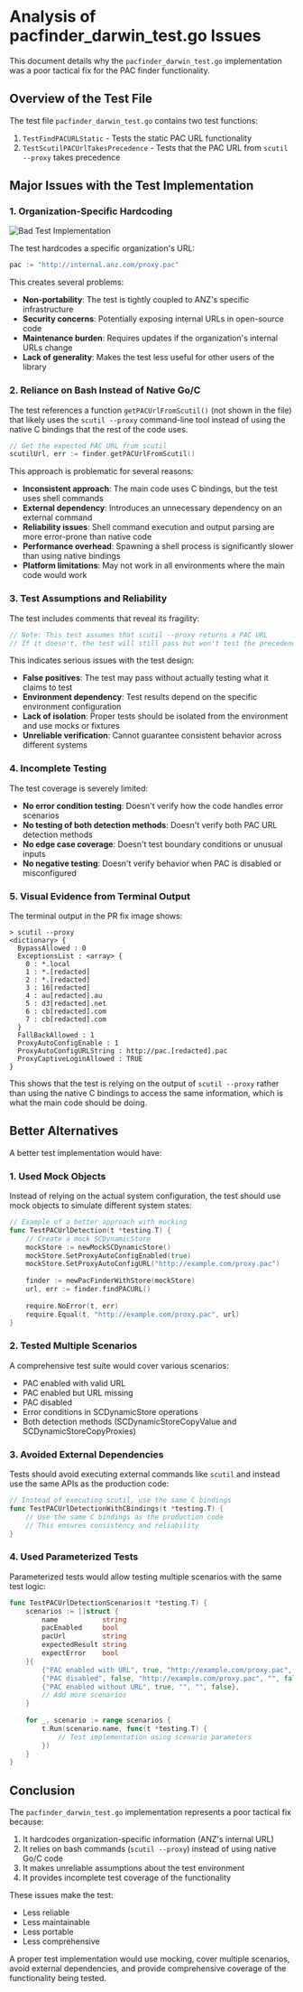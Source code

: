 # Analysis of pacfinder_darwin_test.go Issues

This document details why the `pacfinder_darwin_test.go` implementation was a poor tactical fix for the PAC finder functionality.

## Overview of the Test File

The test file `pacfinder_darwin_test.go` contains two test functions:

1. `TestFindPACURLStatic` - Tests the static PAC URL functionality
2. `TestScutilPACUrlTakesPrecedence` - Tests that the PAC URL from `scutil --proxy` takes precedence

## Major Issues with the Test Implementation

### 1. Organization-Specific Hardcoding

![Bad Test Implementation](bad_pacfinder_darwin_test.png)

The test hardcodes a specific organization's URL:
```go
pac := "http://internal.anz.com/proxy.pac"
```

This creates several problems:

- **Non-portability**: The test is tightly coupled to ANZ's specific infrastructure
- **Security concerns**: Potentially exposing internal URLs in open-source code
- **Maintenance burden**: Requires updates if the organization's internal URLs change
- **Lack of generality**: Makes the test less useful for other users of the library

### 2. Reliance on Bash Instead of Native Go/C

The test references a function `getPACUrlFromScutil()` (not shown in the file) that likely uses the `scutil --proxy` command-line tool instead of using the native C bindings that the rest of the code uses.

```go
// Get the expected PAC URL from scutil
scutilUrl, err := finder.getPACUrlFromScutil()
```

This approach is problematic for several reasons:

- **Inconsistent approach**: The main code uses C bindings, but the test uses shell commands
- **External dependency**: Introduces an unnecessary dependency on an external command
- **Reliability issues**: Shell command execution and output parsing are more error-prone than native code
- **Performance overhead**: Spawning a shell process is significantly slower than using native bindings
- **Platform limitations**: May not work in all environments where the main code would work

### 3. Test Assumptions and Reliability

The test includes comments that reveal its fragility:

```go
// Note: This test assumes that scutil --proxy returns a PAC URL
// If it doesn't, the test will still pass but won't test the precedence logic
```

This indicates serious issues with the test design:

- **False positives**: The test may pass without actually testing what it claims to test
- **Environment dependency**: Test results depend on the specific environment configuration
- **Lack of isolation**: Proper tests should be isolated from the environment and use mocks or fixtures
- **Unreliable verification**: Cannot guarantee consistent behavior across different systems

### 4. Incomplete Testing

The test coverage is severely limited:

- **No error condition testing**: Doesn't verify how the code handles error scenarios
- **No testing of both detection methods**: Doesn't verify both PAC URL detection methods
- **No edge case coverage**: Doesn't test boundary conditions or unusual inputs
- **No negative testing**: Doesn't verify behavior when PAC is disabled or misconfigured

### 5. Visual Evidence from Terminal Output

The terminal output in the PR fix image shows:

```
> scutil --proxy
<dictionary> {
  BypassAllowed : 0
  ExceptionsList : <array> {
    0 : *.local
    1 : *.[redacted]
    2 : *.[redacted]
    3 : 16[redacted]
    4 : au[redacted].au
    5 : d3[redacted].net
    6 : cb[redacted].com
    7 : cb[redacted].com
  }
  FallBackAllowed : 1
  ProxyAutoConfigEnable : 1
  ProxyAutoConfigURLString : http://pac.[redacted].pac
  ProxyCaptiveLoginAllowed : TRUE
}
```

This shows that the test is relying on the output of `scutil --proxy` rather than using the native C bindings to access the same information, which is what the main code should be doing.

## Better Alternatives

A better test implementation would have:

### 1. Used Mock Objects

Instead of relying on the actual system configuration, the test should use mock objects to simulate different system states:

```go
// Example of a better approach with mocking
func TestPACUrlDetection(t *testing.T) {
    // Create a mock SCDynamicStore
    mockStore := newMockSCDynamicStore()
    mockStore.SetProxyAutoConfigEnabled(true)
    mockStore.SetProxyAutoConfigURL("http://example.com/proxy.pac")
    
    finder := newPacFinderWithStore(mockStore)
    url, err := finder.findPACURL()
    
    require.NoError(t, err)
    require.Equal(t, "http://example.com/proxy.pac", url)
}
```

### 2. Tested Multiple Scenarios

A comprehensive test suite would cover various scenarios:

- PAC enabled with valid URL
- PAC enabled but URL missing
- PAC disabled
- Error conditions in SCDynamicStore operations
- Both detection methods (SCDynamicStoreCopyValue and SCDynamicStoreCopyProxies)

### 3. Avoided External Dependencies

Tests should avoid executing external commands like `scutil` and instead use the same APIs as the production code:

```go
// Instead of executing scutil, use the same C bindings
func TestPACUrlDetectionWithCBindings(t *testing.T) {
    // Use the same C bindings as the production code
    // This ensures consistency and reliability
}
```

### 4. Used Parameterized Tests

Parameterized tests would allow testing multiple scenarios with the same test logic:

```go
func TestPACUrlDetectionScenarios(t *testing.T) {
    scenarios := []struct {
        name           string
        pacEnabled     bool
        pacUrl         string
        expectedResult string
        expectError    bool
    }{
        {"PAC enabled with URL", true, "http://example.com/proxy.pac", "http://example.com/proxy.pac", false},
        {"PAC disabled", false, "http://example.com/proxy.pac", "", false},
        {"PAC enabled without URL", true, "", "", false},
        // Add more scenarios
    }
    
    for _, scenario := range scenarios {
        t.Run(scenario.name, func(t *testing.T) {
            // Test implementation using scenario parameters
        })
    }
}
```

## Conclusion

The `pacfinder_darwin_test.go` implementation represents a poor tactical fix because:

1. It hardcodes organization-specific information (ANZ's internal URL)
2. It relies on bash commands (`scutil --proxy`) instead of using native Go/C code
3. It makes unreliable assumptions about the test environment
4. It provides incomplete test coverage of the functionality

These issues make the test:
- Less reliable
- Less maintainable
- Less portable
- Less comprehensive

A proper test implementation would use mocking, cover multiple scenarios, avoid external dependencies, and provide comprehensive coverage of the functionality being tested.
